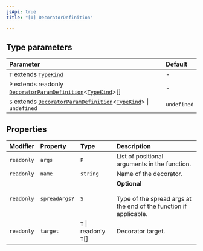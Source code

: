 ```yaml
---
jsApi: true
title: "[I] DecoratorDefinition"

---
```

## Type parameters

| Parameter | Default |
| :------ | :------ |
| `T` extends [`TypeKind`](../type-aliases/TypeKind.md) | - |
| `P` extends readonly [`DecoratorParamDefinition`](DecoratorParamDefinition.md)<[`TypeKind`](../type-aliases/TypeKind.md)\>[] | - |
| `S` extends [`DecoratorParamDefinition`](DecoratorParamDefinition.md)<[`TypeKind`](../type-aliases/TypeKind.md)\> \| `undefined` | `undefined` |

## Properties

| Modifier | Property | Type | Description |
| :------ | :------ | :------ | :------ |
| `readonly` | `args` | `P` | List of positional arguments in the function. |
| `readonly` | `name` | `string` | Name of the decorator. |
| `readonly` | `spreadArgs?` | `S` | **Optional**<br /><br />Type of the spread args at the end of the function if applicable. |
| `readonly` | `target` | `T` \| readonly `T`[] | Decorator target. |
